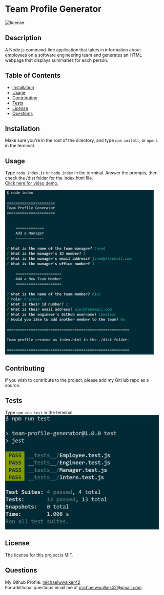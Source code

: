 # Team Profile Generator
  ![license](https://img.shields.io/badge/license-MIT-orange.svg)

  ## Description
  A Node.js command-line application that takes in information about employees on a software engineering team and generates an HTML webpage that displays summaries for each person.

  ## Table of Contents
  * [Installation](#installation)
  * [Usage](#usage)
  * [Contributing](#contributing)
  * [Tests](#tests)
  * [License](#license)
  * [Questions](#questions)
  
  
  ## Installation
  Make sure you're in the root of the directory, and type `npm install`, or `npm i` in the terminal. 

  ## Usage  
Type `node index.js` or `node index` in the terminal. Answer the prompts, then check the /dist folder for the index.html file.    
    [Click here for video demo.](https://watch.screencastify.com/v/P1kjMCSU3WX8mj8enLSS)  

   ![demo-screenshot](assets/images/generator-screenshot.png)

  ## Contributing
  If you wish to contribute to the project, please add my GitHub repo as a source.

  ## Tests
  Type `npm run test` in the terminal. ![test-demo](assets/images/test-demo.png)

  ## License

  The license for this project is MIT.

  ## Questions
  My Github Profile: [michaelwwalker42](https://github.com/michaelwwalker42)  
  For additional questions email me at michaelwwalker42@gmail.com  
